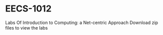# EECS-1012
Labs Of Introduction to Computing: a Net-centric Approach
Download zip files to view the labs
